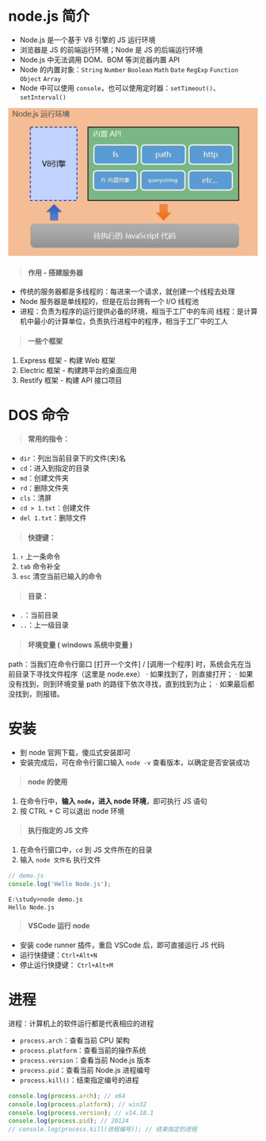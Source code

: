 # node.js 简介

- Node.js 是一个基于 V8 引擎的 JS 运行环境
- 浏览器是 JS 的前端运行环境；Node 是 JS 的后端运行环境
- Node.js 中无法调用 DOM、BOM 等浏览器内置 API
- Node 的内置对象：`String` `Number` `Boolean` `Math` `Date` `RegExp` `Function` `Object` `Array`
- Node 中可以使用 `console`，也可以使用定时器：`setTimeout()`、`setInterval()`

<img src="picture/image-20220517163717715.png" alt="image-20220517163717715" style="zoom:50%;" />

> #### 作用 - 搭建服务器

- 传统的服务器都是多线程的：每进来一个请求，就创建一个线程去处理
- Node 服务器是单线程的，但是在后台拥有一个 I/O 线程池
- 进程：负责为程序的运行提供必备的环境，相当于工厂中的车间
  线程：是计算机中最小的计算单位，负责执行进程中的程序，相当于工厂中的工人

> #### 一些个框架

1. Express 框架 - 构建 Web 框架
2. Electric 框架 - 构建跨平台的桌面应用
3. Restify 框架 - 构建 API 接口项目

# DOS 命令

> #### 常用的指令：

- `dir`：列出当前目录下的文件(夹)名
- `cd`：进入到指定的目录
- `md`：创建文件夹
- `rd`：删除文件夹
- `cls`：清屏
- `cd > 1.txt`：创建文件
- `del 1.txt`：删除文件

> #### 快捷键：

1. `↑` 上一条命令
2. `tab` 命令补全
3. `esc` 清空当前已输入的命令

> #### 目录：

- `.`：当前目录
- `..`：上一级目录

> #### 坏境变量 ( windows 系统中变量 )

path：当我们在命令行窗口 [打开一个文件] / [调用一个程序] 时，系统会先在当前目录下寻找文件程序（这里是 node.exe）
· 如果找到了，则直接打开；
· 如果没有找到，则到环境变量 path 的路径下依次寻找，直到找到为止；
· 如果最后都没找到，则报错。

# 安装

- 到 node 官网下载，傻瓜式安装即可
- 安装完成后，可在命令行窗口输入 `node -v` 查看版本，以确定是否安装成功

> #### node 的使用

1. 在命令行中，**输入 `node`，进入 node 环境**，即可执行 JS 语句
2. 按 CTRL + C 可以退出 node 环境

> #### 执行指定的 JS 文件

1. 在命令行窗口中，`cd` 到 JS 文件所在的目录
2. 输入 `node 文件名` 执行文件

```js
// demo.js
console.log('Hello Node.js');
```

```
E:\study>node demo.js
Hello Node.js
```

> #### VSCode 运行 node

- 安装 code runner 插件，重启 VSCode 后，即可直接运行 JS 代码
- 运行快捷键：`Ctrl+Alt+N`
- 停止运行快捷键： `Ctrl+Alt+M`

# 进程

进程：计算机上的软件运行都是代表相应的进程

- `process.arch`：查看当前 CPU 架构
- `process.platform`：查看当前的操作系统
- `process.version`：查看当前 Node.js 版本
- `process.pid`：查看当前 Node.js 进程编号
- `process.kill()`：结束指定编号的进程

```js
console.log(process.arch); // x64
console.log(process.platform); // win32
console.log(process.version); // v14.18.1
console.log(process.pid); // 20124
// console.log(process.kill(进程编号)); // 结束指定的进程
```
